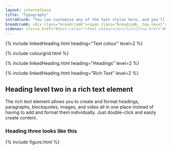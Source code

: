 ```yaml
---
layout: internalbase
title: "Typography"
introblurb: "You can customise any of the text styles here, and you'll see them reflected everywhere across the site."
breadcrumb: <div class="breadcrumb"><span class="breadcumb__top-level">Theme</span><span class="breadcrumb__divider">/</span>Style guide<span class="breadcrumb__divider">/</span><span class="breadcrumb__currentpage">Typography</span></div>
sidenav: <li><a href="#text-colour">Text colour</a></li><li><a href="#headings">Headings</a></li><li><a href="#rich-text">Rich Text</a></li>
---
```


{% include linkedHeading.html heading="Text colour" level=2 %}

{% include colourgrid.html %}

{% include linkedHeading.html heading="Headings" level=2 %}

{% include linkedHeading.html heading="Rich Text" level=2 %}

## Heading level two in a rich text element

The rich text element allows you to create and format headings, paragraphs, blockquotes, images, and video all in one place instead of having to add and format them individually. Just double-click and easily create content.

### Heading three looks like this

{% include figure.html %}
